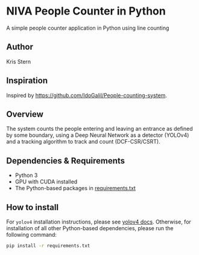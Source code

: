 # NIVA People Counter in Python
A simple people counter application in Python using line counting

## Author
Kris Stern

## Inspiration
Inspired by https://github.com/IdoGalil/People-counting-system.

## Overview
The system counts the people entering and leaving an entrance as defined by some boundary, 
using a Deep Neural Network as a detector (YOLOv4) and a tracking algorithm to track and count (DCF-CSR/CSRT). 

## Dependencies & Requirements
* Python 3
* GPU with CUDA installed
* The Python-based packages in [requirements.txt](./requirements.txt)

## How to install
For `yolov4` installation instructions, please see [yolov4 docs](./yolov4/README.md).
Otherwise, for installation of all other Python-based dependencies, please run the following command:
```bash
pip install -r requirements.txt
```
